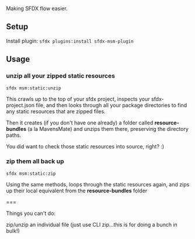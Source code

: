 Making SFDX flow easier.

## Setup

Install plugin: `sfdx plugins:install sfdx-msm-plugin`

## Usage

### unzip all your zipped static resources
`sfdx msm:static:unzip`

This crawls up to the top of your sfdx project, inspects your sfdx-project.json file, and then looks through all your package directories to find any static resources that are zipped files.

Then it creates (if you don't have one already) a folder called **resource-bundles** (a la MavensMate) and unzips them there, preserving the directory paths.

You did want to check those static resources into source, right? :)

### zip them all back up
`sfdx msm:static:zip`

Using the same methods, loops through the static resources again, and zips up their local equivalent from the **resource-bundles** folder

===

Things you can't do:

zip/unzip an individual file (just use CLI zip...this is for doing a bunch in bulk!)